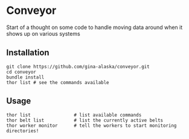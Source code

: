 Conveyor
========

Start of a thought on some code to handle moving data around when it shows up on various systems

Installation
------------

    git clone https://github.com/gina-alaska/conveyor.git
    cd conveyor
    bundle install
    thor list # see the commands available

Usage
-----

    thor list                # list available commands
    thor belt list           # list the currently active belts
    thor worker monitor      # tell the workers to start monitoring directories!
